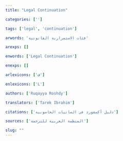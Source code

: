 ```yaml
---
title: "Legal Continuation"

categories: ['']

tags: ['legal', 'continuation']

arwords: 'فئات الاستمرارية القانونية'

arexps: []

enwords: ['Legal Continuation']

enexps: []

arlexicons: ['ف']

enlexicons: ['L']

authors: ['Ruqayya Roshdy']

translators: ['Tarek Ibrahim']

citations: ['دليل أكسفورد في السانيات الحاسوبية']

sources: ['المنظمة العربية للترجمة']

slug: ""
---
```

